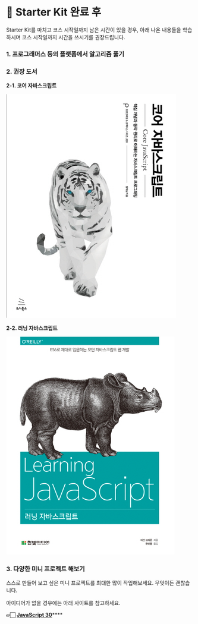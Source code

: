 # 🎉  Starter Kit 완료 후

Starter Kit를 마치고 코스 시작일까지 남은 시간이 있을 경우, 아래 나온 내용들을 학습하시며 코스 시작일까지 시간을 쓰시기를 권장드립니다.

### 1. 프로그래머스 등의 플랫폼에서 알고리즘 풀기

### 2. 권장 도서

**2-1. 코어 자바스크립트**

![](<../.gitbook/assets/Screen Shot 2020-12-18 at 3.26.18 PM.png>)

**2-2. 러닝 자바스크립트**

![](<../.gitbook/assets/Screen Shot 2020-12-18 at 3.27.52 PM.png>)

### &#x20; 3. 다양한 미니 프로젝트 해보기

스스로 만들어 보고 싶은 미니 프로젝트를 최대한 많이 작업해보세요. 무엇이든 괜찮습니다.

아이디어가 없을 경우에는 아래 사이트를 참고하세요.

**👉🏻** [**JavaScript 30**](https://javascript30.com)****
